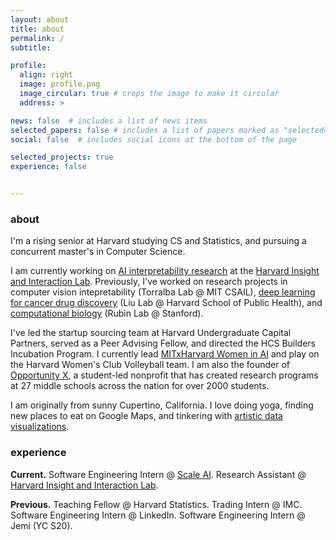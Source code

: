 ```yaml
---
layout: about
title: about
permalink: /
subtitle: 

profile:
  align: right
  image: profile.png
  image_circular: true # crops the image to make it circular
  address: >

news: false  # includes a list of news items
selected_papers: false # includes a list of papers marked as "selected={true}"
social: false  # includes social icons at the bottom of the page

selected_projects: true
experience: false


---
```


<h3> about </h3>

I'm a rising senior at Harvard studying CS and Statistics, and pursuing a concurrent master's in Computer Science.

I am currently working on [AI interpretability research](/projects/attention) at the [Harvard Insight and Interaction Lab](https://insight.seas.harvard.edu/). Previously, I've worked on research projects in computer vision intepretability (Torralba Lab @ MIT CSAIL), [deep learning for cancer drug discovery](/projects/deepexplain) (Liu Lab @ Harvard School of Public Health), and [computational biology](/projects/reversecnn) (Rubin Lab @ Stanford).

<!-- My research interests are in developing visualization techniques to understand patterns in large language models. , supervised by Martin Wattenberg and Fernanda Viégas.  -->

I've led the startup sourcing team at Harvard Undergraduate Capital Partners, served as a Peer Advising Fellow, and directed the HCS Builders Incubation Program. I currently lead [MITxHarvard Women in AI](https://mitharvardwai.github.io/index.html) and play on the Harvard Women's Club Volleyball team. I am also the founder of [Opportunity X](https://opportunityx.org/), a student-led nonprofit that has created research programs at 27 middle schools across the nation for over 2000 students.

<!-- At Harvard, I am the co-president of [MITxHarvard Women in AI](https://mitharvardwai.github.io/index.html) and a member of the Women's Club Volleyball team. I've helped lead the Harvard Computer Society, Women in Computer Science, and Harvard Undergraduate Capital Partners. I've also served in several teaching and advising roles, including being a Teaching Fellow for Statistics 110 and a Peer Advising Fellow. -->
<!-- involved with the [Harvard AI Safety Team](https://haist.ai/). -->

<!-- This summer, I'll be a software engineering intern at [Scale AI](http://scale.com/) on their Enterprise Generative Platform team. Previously, I've worked at IMC, Hudson River Trading, LinkedIn, and Jemi (YC S20). I am also the founder of [Opportunity X](https://opportunityx.org/), a student-led nonprofit that has created research programs for 2000+ low-income students at 27 middle schools across the nation. -->

I am originally from sunny Cupertino, California. I love doing yoga, finding new places to eat on Google Maps, and tinkering with [artistic data visualizations](https://github.com/chenxcynthia/data-art). 

<!-- &#8202; -->

<!-- You can find me on [Twitter](https://twitter.com/chenxcynthia), [LinkedIn](https://www.linkedin.com/in/cchen18/), and [Github](https://github.com/chenxcynthia), or shoot me an email at <a href="mailto:cynthiachen@college.harvard.edu">cynthiachen@college.harvard.edu</a>. I'd love to chat! -->


<h3> experience </h3>

**Current.** Software Engineering Intern @ [Scale AI](http://scale.com/). Research Assistant @ [Harvard Insight and Interaction Lab](https://insight.seas.harvard.edu/).

**Previous.** Teaching Fellow @ Harvard Statistics. Trading Intern @ IMC. Software Engineering Intern @ LinkedIn. Software Engineering Intern @ Jemi (YC S20).



<!-- &#8202; -->

<!-- <h3>featured projects</h3> -->